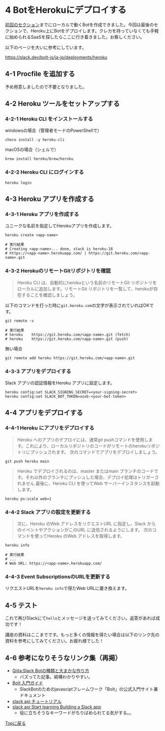 # 4 BotをHerokuにデプロイする
[前回のセクション](./run-bot.md)までにローカルで動くBotを作成できました。今回は最後のセクションで、Heroku上にBotをデプロイします。クレカを持っていなくても手軽に始められるSaaSを探したらここに行き着きました。お察しください。

以下のページを大いに参考にしています。

https://slack.dev/bolt-js/ja-jp/deployments/heroku

## 4-1 Procfile を追加する
予め用意しましたので不要となりました。

## 4-2 Heroku ツールをセットアップする
### 4-2-1 Heroku CLI をインストールする

windowsの場合（管理者モードのPowerShellで）

```
choco install -y heroku-cli
```

macOSの場合（シェルで）

```
brew install heroku/brew/heroku
```

### 4-2-2 Heroku CLI にログインする

```
heroku login
```

## 4-3 Heroku アプリを作成する
### 4-3-1 Heroku アプリを作成する
ユニークな名前を指定してHerokuアプリを作成します。

```
heroku create <app-name>

# 実行結果
# Creating <app-name>... done, stack is heroku-18
# https://<app-name>.herokuapp.com/ | https://git.heroku.com/<app-name>.git
```

### 4-3-2 HerokuのリモートGitリポジトリを確認

>Heroku CLI は、自動的にherokuという名前のリモートGit リポジトリをローカルに追加します。リモートGit リポジトリを一覧して、herokuが存在することを確認しましょう。

以下のコマンドを打った時に`git.heroku.com`の文字が表示されていればOKです。

```
git remote -v

# 実行結果
# heroku	https://git.heroku.com/<app-name>.git (fetch)
# heroku	https://git.heroku.com/<app-name>.git (push)
```

無い場合

```
git remote add heroku https://git.heroku.com/<app-name>.git
```

### 4-3-3 アプリをデプロイする
Slack アプリの認証情報をHeroku アプリに設定します。

```
heroku config:set SLACK_SIGNING_SECRET=<your-signing-secret>
heroku config:set SLACK_BOT_TOKEN=xoxb-<your-bot-token>
```

## 4-4 アプリをデプロイする
### 4-4-1 Heroku にアプリをデプロイする

>Heroku へのアプリのデプロイには、通常git pushコマンドを使用します。これにより、ローカルリポジトリのコードがリモートのherokuリポジトリにプッシュされます。
>次のコマンドでアプリをデプロイしましょう。

```
git push heroku main
```

>Heroku でデプロイされるのは、master またはmain ブランチのコードです。それ以外のブランチにプッシュした場合、デプロイ処理はトリガーされません
>最後に、Heroku CLI を使ってWeb サーバーインスタンスを起動します。

```
heroku ps:scale web=1
```

### 4-4-2 Slack アプリの設定を更新する
>次に、Heroku のWeb アドレスをリクエストURL に指定し、Slack からのイベントやアクションがこのURL に送信されるようにします。
>次のコマンドを使ってHeroku のWeb アドレスを取得します。

```
heroku info

# 実行結果
# ...
# Web URL: https://<app-name>.herokuapp.com/
```

### 4-4-3 Event SubscriptionsのURLを更新する
リクエストURLを`heroku info`で得たWeb URLに置き換えます。

## 4-5 テスト
これで再びSlackにて`hello`とメッセージを送ってみてください。返答があれば成功です！

講座の資料はここまでです。もっと多くの情報を得たい場合は以下のリンク先の資料を参考にしてみてください。お疲れ様でした！

## 4-6 参考になりそうなリンク集（再掲）
- [Qiita:Slack Botの種類と大まかな作り方](https://qiita.com/namutaka/items/233a83100c94af033575)
  - バズってた記事。結構わかりやすい。
- [Bolt 入門ガイド](https://slack.dev/bolt-js/ja-jp/tutorial/getting-started)
  - SlackBotのためのjavasciptフレームワーク「Bolt」の公式入門サイト兼ドキュメント
- [slack api チュートリアル](https://api.slack.com/lang/ja-jp)
- [slack api Start learning Building a Slack app](https://api.slack.com/start/building)
  - 役に立ちそうなキーワードがちりばめられてる気がする。。

[Topに戻る](../README.md)
